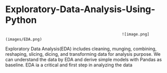 # Exploratory-Data-Analysis-Using-Python
                                                       ![image.png](images/EDA.png)

Exploratory Data Analysis(EDA)  includes cleaning, munging, combining, reshaping, slicing, dicing, and transforming data for analysis purpose. We can understand the data by EDA and derive simple models with Pandas as baseline. EDA ia a critical and first step in analyzing the data
